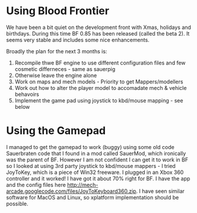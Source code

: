 # Using Blood Frontier #

We have been a bit quiet on the development front with Xmas, holidays and birthdays. During this time BF 0.85 has been released (called the beta 2). It seems very stable and includes some nice enhancements.

Broadly the plan for the next 3 months is:

  1. Recompile thwe BF engine to use different configuration files and few cosmetic differneces - same as sauerpig
  1. Otherwise leave the engine alone
  1. Work on maps and mech models - Priority to get Mappers/modellers
  1. Work out how to alter the player model to accomadate mech & vehicle behavoirs
  1. Implement the game pad using joystick to kbd/mouse mapping - see below

# Using the Gamepad #

I managed to get the gamepad to work (buggy) using some old code Sauerbraten code that I found in a mod called SauerMod, which ironically was the parent of BF. However I am not confident I can get it to work in BF so I looked at using 3rd party joystick to kbd/mouse mappers - I tried JoyToKey, which is a piece of Win32 freeware. I plugged in an Xbox 360 controller and it worked! I have got it about 70% right for BF. I have the app and the config files here http://mech-arcade.googlecode.com/files/JoyToKeyboard360.zip. I have seen similar software for MacOS and Linux, so xplatform implementation should be possible.